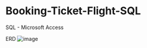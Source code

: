 # Booking-Ticket-Flight-SQL
SQL - Microsoft Access

ERD
![image](https://github.com/user-attachments/assets/59b7d000-fc65-4b5b-9800-4a64ed8bea1f)
